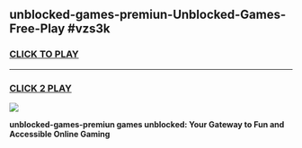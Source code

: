 
## unblocked-games-premiun-Unblocked-Games-Free-Play #vzs3k
<h3>
<a href="https://us.freeplayer.one?title=unblocked-games-premiun&ref=9M">CLICK TO PLAY</a></h3>
<hr>

<h3>
<a href="https://us.freeplayer.one?title=unblocked-games-premiun&ref=9M">CLICK 2 PLAY</a>
  
</h3>

<a href="https://us.freeplayer.one?title=unblocked-games-premiun&ref=9M"><img src="https://clearcache.store/games.png"></a>


**unblocked-games-premiun games unblocked: Your Gateway to Fun and Accessible Online Gaming**

